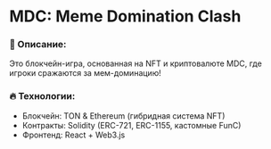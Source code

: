 # MDC: Meme Domination Clash

### 📌 Описание:
Это блокчейн-игра, основанная на NFT и криптовалюте MDC, где игроки сражаются за мем-доминацию!

### 🔥 Технологии:
- Блокчейн: TON & Ethereum (гибридная система NFT)
- Контракты: Solidity (ERC-721, ERC-1155, кастомные FunC)
- Фронтенд: React + Web3.js
